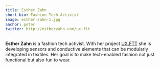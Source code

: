 ```yaml
---
title: Esther Zahn
short-bio: Fashion Tech Activist
image: esther-zahn-1.jpg
anchor: peter
twitter: http://estherzahn.com/ux-ftt
---
```


**Esther Zahn** is a fashion tech activist. With her project [UX.FTT](http://estherzahn.com/ux-ftt) she is developing sensors and conductive elements that can be modularly integrated in textiles. Her goal is to make tech-enabled fashion not just functional but also fun to wear.
